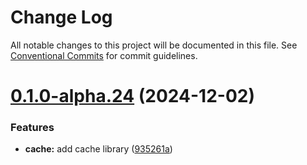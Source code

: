 # Change Log

All notable changes to this project will be documented in this file. See
[Conventional Commits](https://conventionalcommits.org) for commit guidelines.

# [0.1.0-alpha.24](https://github.com/arch-framework/arch-framework/compare/v0.1.0-alpha.23...v0.1.0-alpha.24) (2024-12-02)

### Features

- **cache:** add cache library
  ([935261a](https://github.com/arch-framework/arch-framework/commit/935261a5e4aca7b1ef7f0e16fb1d6dcdd6c037bc))
